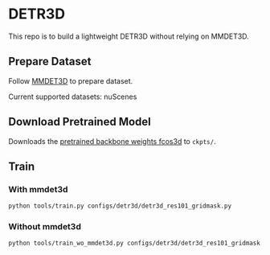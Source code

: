 # DETR3D

This repo is to build a lightweight DETR3D without relying on MMDET3D. 

## Prepare Dataset

Follow [MMDET3D](https://github.com/open-mmlab/mmdetection3d/blob/32a4328b16b85aae26d08d81157ab74b58edcdb1/docs/en/data_preparation.md) to prepare dataset.

Current supported datasets: nuScenes

## Download Pretrained Model

Downloads the [pretrained backbone weights fcos3d](https://drive.google.com/drive/folders/1h5bDg7Oh9hKvkFL-dRhu5-ahrEp2lRNN) to `ckpts/`.

## Train

### With mmdet3d

```bash
python tools/train.py configs/detr3d/detr3d_res101_gridmask.py
```

### Without mmdet3d

```bash
python tools/train_wo_mmdet3d.py configs/detr3d/detr3d_res101_gridmask.py
```
